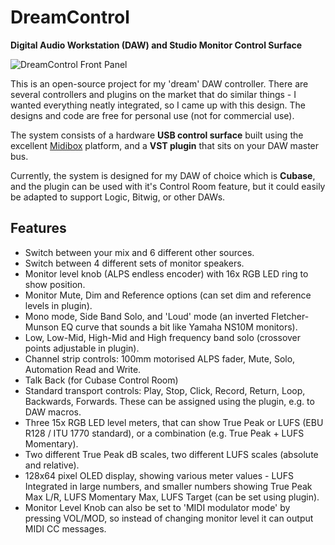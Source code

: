 # DreamControl
**Digital Audio Workstation (DAW) and Studio Monitor Control Surface**

![DreamControl Front Panel](https://i.imgur.com/ogYC02I.png)

This is an open-source project for my 'dream' DAW controller. There are several controllers and plugins on the market that do similar things - I wanted everything neatly integrated, so I came up with this design. The designs and code are free for personal use (not for commercial use).

The system consists of a hardware **USB control surface** built using the excellent [Midibox](http://www.ucapps.de/) platform, and a **VST plugin** that sits on your DAW master bus.

Currently, the system is designed for my DAW of choice which is **Cubase**, and the plugin can be used with it's Control Room feature, but it could easily be adapted to support Logic, Bitwig, or other DAWs.

## Features
 - Switch between your mix and 6 different other sources.
 - Switch between 4 different sets of monitor speakers.
 - Monitor level knob (ALPS endless encoder) with 16x RGB LED ring to show position.
 - Monitor Mute, Dim and Reference options (can set dim and reference levels in plugin).
 - Mono mode, Side Band Solo, and 'Loud' mode (an inverted Fletcher-Munson EQ curve that sounds a bit like Yamaha NS10M monitors).
 - Low, Low-Mid, High-Mid and High frequency band solo (crossover points adjustable in plugin).
 - Channel strip controls: 100mm motorised ALPS fader, Mute, Solo, Automation Read and Write.
 - Talk Back (for Cubase Control Room)
 - Standard transport controls: Play, Stop, Click, Record, Return, Loop, Backwards, Forwards. These can be assigned using the plugin, e.g. to DAW macros.
 - Three 15x RGB LED level meters, that can show True Peak or LUFS (EBU R128 / ITU 1770 standard), or a combination (e.g. True Peak + LUFS Momentary).
 - Two different True Peak dB scales, two different LUFS scales (absolute and relative).
 - 128x64 pixel OLED display, showing various meter values - LUFS Integrated in large numbers, and smaller numbers showing True Peak Max L/R, LUFS Momentary Max, LUFS Target (can be set using plugin).
- Monitor Level Knob can also be set to 'MIDI modulator mode' by pressing VOL/MOD, so instead of changing monitor level it can output MIDI CC messages.
<!--stackedit_data:
eyJoaXN0b3J5IjpbNDUwNDY1NTE3LDM0NjI5MTQ3LC0xNzg5OD
Q4MDM3LDM1NzUxNzcwNiwtMTUyMDA2MzddfQ==
-->